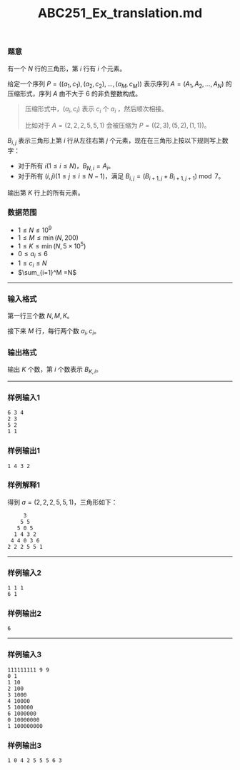 ﻿---
title: "ABC251_Ex_translation.md"
tags: []
author: ""
created: ""
---

### 题意 

有一个 $N$ 行的三角形，第 $i$ 行有 $i$ 个元素。

给定一个序列 $P=((a_1,c_1),(a_2,c_2),...,(a_M,c_M))$ 表示序列 $A=(A_1,A_2,...,A_N)$ 的压缩形式，序列 $A$ 由不大于 $6$ 的非负整数构成。

> 压缩形式中，$(a_i,c_i)$ 表示 $c_i$ 个 $a_i$ ，然后顺次相接。
>
> 比如对于 $A=(2,2,2,5,5,1)$ 会被压缩为 $P=((2,3),(5,2),(1,1))$。

$B_{i,j}$ 表示三角形上第 $i$ 行从左往右第 $j$ 个元素，现在在三角形上按以下规则写上数字：

- 对于所有 $i(1\le i\le N)$，$B_{N,i}=A_i$。
- 对于所有 $(i,j)(1\le j\le i \le N-1)$，满足 $B_{i,j}=(B_{i+1,j}+B_{i+1,j+1}) \bmod 7$。

输出第 $K$ 行上的所有元素。

### 数据范围

- $1\le N\le 10^9$
- $1\le M\le \min (N,200)$
- $1\le K\le \min(N,5\times 10^5)$
- $0\le a_i\le 6$
- $1\le c_i\le N$
- $\sum_{i=1}^M =N$

---

### 输入格式

第一行三个数 $N,M,K$。

接下来 $M$ 行，每行两个数 $a_i,c_i$。

### 输出格式

输出 $K$ 个数，第 $i$ 个数表示 $B_{K,i}$。

---

### 样例输入1

```
6 3 4
2 3
5 2
1 1
```

### 样例输出1

```
1 4 3 2
```

### 样例解释1

得到 $a=(2,2,2,5,5,1)$，三角形如下：

```
     3
    5 5
   5 0 5
  1 4 3 2
 4 4 0 3 6
2 2 2 5 5 1
```

---

### 样例输入2

```
1 1 1
6 1
```

### 样例输出2

```
6
```

---

### 样例输入3

```
111111111 9 9
0 1
1 10
2 100
3 1000
4 10000
5 100000
6 1000000
0 10000000
1 100000000
```

### 样例输出3

```
1 0 4 2 5 5 5 6 3
```

